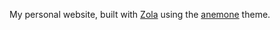 My personal website, built with [Zola](https://www.getzola.org/) using the [anemone](https://github.com/Speyll/anemone) theme.

